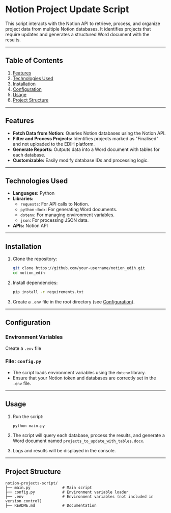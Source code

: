 # Notion Project Update Script

This script interacts with the Notion API to retrieve, process, and organize project data from multiple Notion databases. It identifies projects that require updates and generates a structured Word document with the results.

---

## Table of Contents

1. [Features](#features)
2. [Technologies Used](#technologies-used)
3. [Installation](#installation)
4. [Configuration](#configuration)
5. [Usage](#usage)
6. [Project Structure](#project-structure)

---

## Features

- **Fetch Data from Notion:** Queries Notion databases using the Notion API.
- **Filter and Process Projects:** Identifies projects marked as "Finalised" and not uploaded to the EDIH platform.
- **Generate Reports:** Outputs data into a Word document with tables for each database.
- **Customizable:** Easily modify database IDs and processing logic.

---

## Technologies Used

- **Languages:** Python
- **Libraries:**
  - `requests`: For API calls to Notion.
  - `python-docx`: For generating Word documents.
  - `dotenv`: For managing environment variables.
  - `json`: For processing JSON data.
- **APIs:** Notion API

---

## Installation

1. Clone the repository:

   ```bash
   git clone https://github.com/your-username/notion_edih.git
   cd notion_edih
   ```

2. Install dependencies:

   ```bash
   pip install -r requirements.txt
   ```

3. Create a `.env` file in the root directory (see [Configuration](#configuration)).

---

## Configuration

### Environment Variables

Create a `.env` file 

### File: `config.py`

- The script loads environment variables using the `dotenv` library.
- Ensure that your Notion token and databases are correctly set in the `.env` file.

---

## Usage

1. Run the script:

   ```bash
   python main.py
   ```

2. The script will query each database, process the results, and generate a Word document named `projects_to_update_with_tables.docx`.

3. Logs and results will be displayed in the console.

---

## Project Structure

```plaintext
notion-projects-script/
├── main.py              # Main script
├── config.py            # Environment variable loader
├── .env                 # Environment variables (not included in version control)
├── README.md            # Documentation
```
